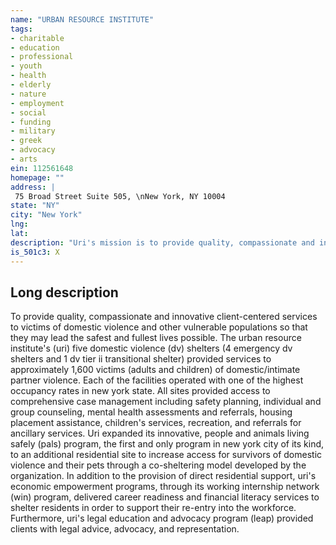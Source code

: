 ```yaml
---
name: "URBAN RESOURCE INSTITUTE"
tags:
- charitable
- education
- professional
- youth
- health
- elderly
- nature
- employment
- social
- funding
- military
- greek
- advocacy
- arts
ein: 112561648
homepage: ""
address: |
 75 Broad Street Suite 505, \nNew York, NY 10004
state: "NY"
city: "New York"
lng: 
lat: 
description: "Uri's mission is to provide quality, compassionate and innovative client-centered services to victims of domestic violence and other vulnerable populations so that they may lead the safest and fullest lives possible. "
is_501c3: X
---
```


## Long description

To provide quality, compassionate and innovative client-centered services to victims of domestic violence and other vulnerable populations so that they may lead the safest and fullest lives possible. The urban resource institute's (uri) five domestic violence (dv) shelters (4 emergency dv shelters and 1 dv tier ii transitional shelter) provided services to approximately 1,600 victims (adults and children) of domestic/intimate partner violence. Each of the facilities operated with one of the highest occupancy rates in new york state. All sites provided access to comprehensive case management including safety planning, individual and group counseling, mental health assessments and referrals, housing placement assistance, children's services, recreation, and referrals for ancillary services. Uri expanded its innovative, people and animals living safely (pals) program, the first and only program in new york city of its kind, to an additional residential site to increase access for survivors of domestic violence and their pets through a co-sheltering model developed by the organization. In addition to the provision of direct residential support, uri's economic empowerment programs, through its working internship network (win) program, delivered career readiness and financial literacy services to shelter residents in order to support their re-entry into the workforce. Furthermore, uri's legal education and advocacy program (leap) provided clients with legal advice, advocacy, and representation. 
